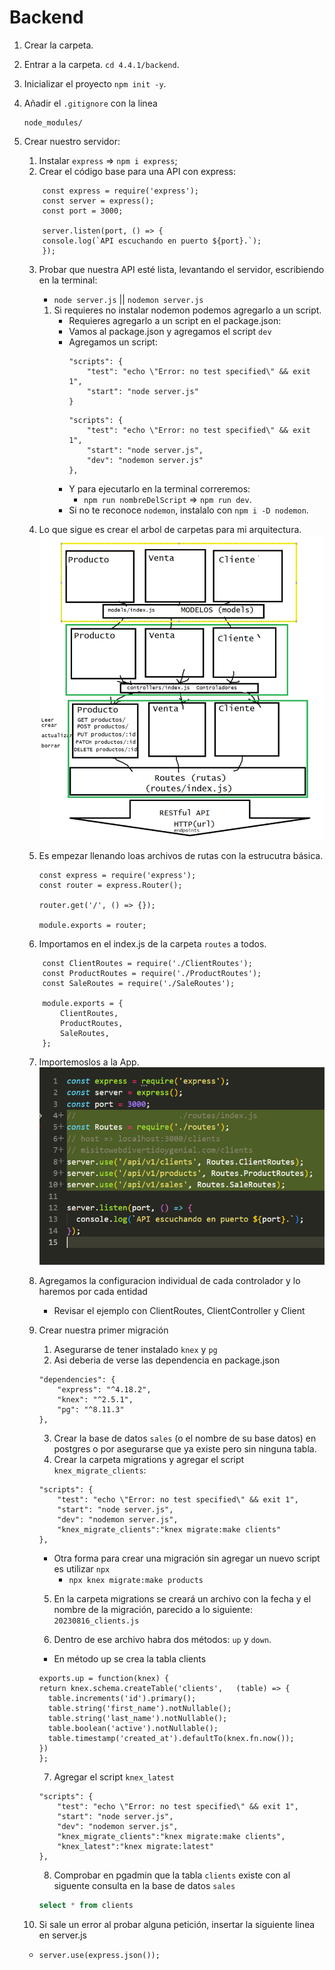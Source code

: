 #  Backend

1. Crear la carpeta.

2. Entrar a la carpeta. ``cd 4.4.1/backend``.

3. Inicializar el proyecto `npm init -y`.

4. Añadir el ``.gitignore`` con la linea 
    ```
    node_modules/
    ```
5. Crear nuestro servidor:
    1. Instalar `express`  => `npm i express`;
    2. Crear el código base para una API con express:
    ```
        const express = require('express');
        const server = express();
        const port = 3000;

        server.listen(port, () => {
        console.log(`API escuchando en puerto ${port}.`);
        });
    ```
    
    3. Probar que nuestra API esté lista, levantando el servidor, escribiendo en la terminal:
        - `node server.js` || `nodemon server.js`
        1. Si requieres no instalar nodemon podemos agregarlo a un script.
            - Requieres agregarlo a un script en el package.json:
            - Vamos al package.json y agregamos el script `dev`
            - Agregamos un script:
                ```
                "scripts": {
                    "test": "echo \"Error: no test specified\" && exit 1",
                    "start": "node server.js"
                }
                ```
                ```
                "scripts": {
                    "test": "echo \"Error: no test specified\" && exit 1",
                    "start": "node server.js",
                    "dev": "nodemon server.js"
                },
                ```
            - Y para ejecutarlo en la terminal correremos:
                - `npm run nombreDelScript` => `npm run dev`.
            - Si no te reconoce `nodemon`, instalalo con `npm i -D nodemon`.
    4. Lo que sigue es crear el arbol de carpetas para mi arquitectura.
    ![Alt text](image.png)

    5. Es empezar llenando loas archivos de rutas con la estrucutra básica.

        ```
        const express = require('express');
        const router = express.Router();

        router.get('/', () => {});

        module.exports = router;
        ```
    6. Importamos en el index.js de la carpeta `routes` a todos.

    ```
        const ClientRoutes = require('./ClientRoutes');
        const ProductRoutes = require('./ProductRoutes');
        const SaleRoutes = require('./SaleRoutes');

        module.exports = {
            ClientRoutes,
            ProductRoutes,
            SaleRoutes,
        };
    ```

    7. Importemoslos a la App.
    ![Alt text](image-1.png)

    8. Agregamos la configuracion individual de cada controlador y lo haremos por cada entidad
        * Revisar el ejemplo con ClientRoutes, ClientController y Client

    9. Crear nuestra primer migración

        1. Asegurarse de tener instalado `knex` y `pg`
        2. Asi deberia de verse las dependencia en package.json

        ```
        "dependencies": {
            "express": "^4.18.2",
            "knex": "^2.5.1",
            "pg": "^8.11.3"
        },
        ```

        3. Crear la base de datos `sales` (o el nombre de su base datos) en postgres o por asegurarse que ya existe pero sin ninguna tabla.
        4. Crear la carpeta migrations y agregar el script `knex_migrate_clients`:
        ```
        "scripts": {
            "test": "echo \"Error: no test specified\" && exit 1",
            "start": "node server.js",
            "dev": "nodemon server.js",
            "knex_migrate_clients":"knex migrate:make clients"
        },
        ```
        * Otra forma para crear una migración sin agregar un nuevo script es utilizar `npx`
            - `npx knex migrate:make products`

        5. En la carpeta migrations se creará un archivo con la fecha y el nombre de la migración, parecido a lo siguiente: `20230816_clients.js`

        6. Dentro de ese archivo habra dos métodos: `up` y `down`.
        - En método up se crea la tabla clients
        
        ```
        exports.up = function(knex) {
        return knex.schema.createTable('clients',   (table) => {
          table.increments('id').primary();
          table.string('first_name').notNullable();
          table.string('last_name').notNullable();
          table.boolean('active').notNullable();
          table.timestamp('created_at').defaultTo(knex.fn.now());
        })
        };
        ```

        7. Agregar el script `knex_latest`

        ```
        "scripts": {
            "test": "echo \"Error: no test specified\" && exit 1",
            "start": "node server.js",
            "dev": "nodemon server.js",
            "knex_migrate_clients":"knex migrate:make clients",
            "knex_latest":"knex migrate:latest"
        },
        ```

        8. Comprobar en pgadmin que la tabla `clients` existe con al siguente consulta en la base de datos `sales`

        ```sql
        select * from clients
        ```

    10. Si sale un error al probar alguna petición, insertar la siguiente linea en server.js
     - `server.use(express.json());`




        
